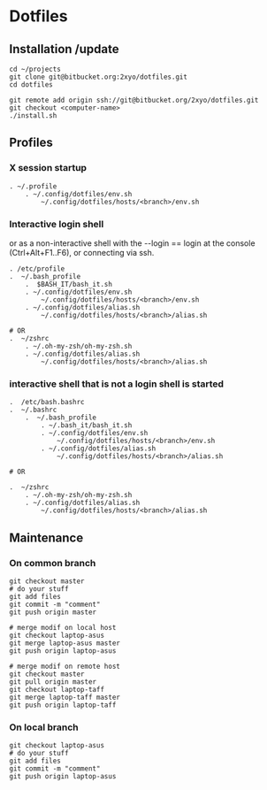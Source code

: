 # Dotfiles


## Installation /update
 
```
cd ~/projects
git clone git@bitbucket.org:2xyo/dotfiles.git
cd dotfiles

git remote add origin ssh://git@bitbucket.org/2xyo/dotfiles.git
git checkout <computer-name>
./install.sh

```

## Profiles

### X session startup

```
. ~/.profile
	. ~/.config/dotfiles/env.sh
		~/.config/dotfiles/hosts/<branch>/env.sh

```

### Interactive login shell

or as a non-interactive shell with the --login  == login at the console (Ctrl+Alt+F1..F6), or connecting via ssh.

```
. /etc/profile
.  ~/.bash_profile
	.  $BASH_IT/bash_it.sh
	. ~/.config/dotfiles/env.sh
		~/.config/dotfiles/hosts/<branch>/env.sh
	. ~/.config/dotfiles/alias.sh
		~/.config/dotfiles/hosts/<branch>/alias.sh

# OR
.  ~/zshrc
	. ~/.oh-my-zsh/oh-my-zsh.sh
	. ~/.config/dotfiles/alias.sh
		~/.config/dotfiles/hosts/<branch>/alias.sh

```


### interactive shell that is not a login shell is started

```
.  /etc/bash.bashrc 
.  ~/.bashrc
	.  ~/.bash_profile
		. ~/.bash_it/bash_it.sh
		. ~/.config/dotfiles/env.sh
			~/.config/dotfiles/hosts/<branch>/env.sh
		. ~/.config/dotfiles/alias.sh
			~/.config/dotfiles/hosts/<branch>/alias.sh

# OR

.  ~/zshrc
	. ~/.oh-my-zsh/oh-my-zsh.sh
	. ~/.config/dotfiles/alias.sh
		~/.config/dotfiles/hosts/<branch>/alias.sh

```

## Maintenance 

### On common branch

```
git checkout master
# do your stuff
git add files
git commit -m "comment"
git push origin master

# merge modif on local host
git checkout laptop-asus 
git merge laptop-asus master
git push origin laptop-asus

# merge modif on remote host
git checkout master
git pull origin master
git checkout laptop-taff
git merge laptop-taff master
git push origin laptop-taff 

```

### On local branch

```
git checkout laptop-asus
# do your stuff
git add files
git commit -m "comment"
git push origin laptop-asus
```
